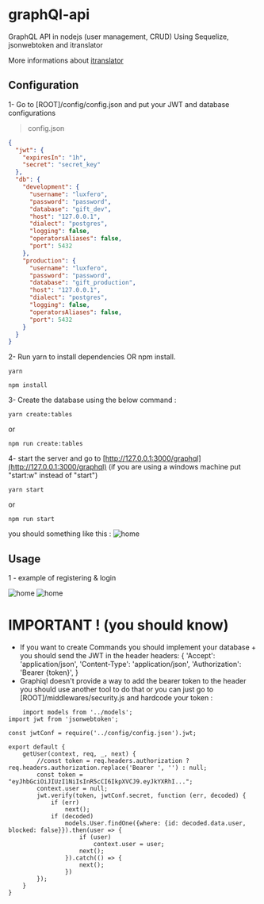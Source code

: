 # graphQl-api
GraphQL API in nodejs (user management, CRUD) Using Sequelize, jsonwebtoken and itranslator

More informations about [itranslator](https://www.npmjs.com/package/itranslator)

## Configuration
1- Go to [ROOT]/config/config.json and put your JWT and database configurations

> config.json
```json
{
  "jwt": {
    "expiresIn": "1h",
    "secret": "secret_key"
  },
  "db": {
    "development": {
      "username": "luxfero",
      "password": "password",
      "database": "gift_dev",
      "host": "127.0.0.1",
      "dialect": "postgres",
      "logging": false,
      "operatorsAliases": false,
      "port": 5432
    },
    "production": {
      "username": "luxfero",
      "password": "password",
      "database": "gift_production",
      "host": "127.0.0.1",
      "dialect": "postgres",
      "logging": false,
      "operatorsAliases": false,
      "port": 5432
    }
  }
}

```
2- Run yarn to install dependencies OR npm install.
```
yarn
```

```
npm install
```
3- Create the database using the below command :
```
yarn create:tables
```
or
```
npm run create:tables
```

4- start the server and go to [http://127.0.0.1:3000/graphql](http://127.0.0.1:3000/graphql)
(if you are using a windows machine put "start:w" instead of "start")

```
yarn start
```
or
```
npm run start
```

you should something like this :
![home](https://user-images.githubusercontent.com/17208637/49508722-57a69180-f87b-11e8-85a5-d40a644acc9f.png)

## Usage
1 - example of registering & login

![home](https://user-images.githubusercontent.com/17208637/49508738-5d9c7280-f87b-11e8-818f-bbe8a1f3178d.png)
![home](https://user-images.githubusercontent.com/17208637/49508747-642aea00-f87b-11e8-9d52-68d997543a44.png)

# IMPORTANT ! (you should know)

- If you want to create Commands you should implement your database + you should send the JWT in the header headers: {
  'Accept': 'application/json',
  'Content-Type': 'application/json',
  'Authorization': 'Bearer {token}',
}
- Graphiql doesn't provide a way to add the bearer token to the header you should use another tool to do that or you can just go to [ROOT]/middlewares/security.js and hardcode your token :

```node
    import models from '../models';
import jwt from 'jsonwebtoken';

const jwtConf = require('../config/config.json').jwt;

export default {
    getUser(context, req, _, next) {
        //const token = req.headers.authorization ? req.headers.authorization.replace('Bearer ', '') : null;
        const token = "eyJhbGciOiJIUzI1NiIsInR5cCI6IkpXVCJ9.eyJkYXRhI...";
        context.user = null;
        jwt.verify(token, jwtConf.secret, function (err, decoded) {
            if (err)
                next();
            if (decoded)
                models.User.findOne({where: {id: decoded.data.user, blocked: false}}).then(user => {
                    if (user)
                        context.user = user;
                    next();
                }).catch(() => {
                    next();
                })
        });
    }
}
```
